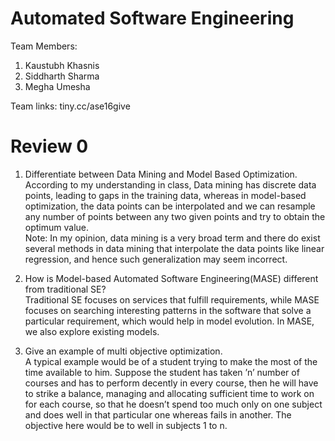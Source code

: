 # Automated Software Engineering

Team Members:  
1. Kaustubh Khasnis  
2. Siddharth Sharma  
3. Megha Umesha

Team links: tiny.cc/ase16give

# Review 0
1. Differentiate between Data Mining and Model Based Optimization.  
According to my understanding in class, Data mining has discrete data points, leading to gaps in the training data, whereas in model-based optimization, the data points can be interpolated and we can resample any number of points between any two given points and try to obtain the optimum value.  
Note: In my opinion, data mining is a very broad term and there do exist several methods in data mining that interpolate the data points like linear regression, and hence such generalization may seem incorrect.  
  
2. How is Model-based Automated Software Engineering(MASE) different from traditional SE?  
Traditional SE focuses on services that fulfill requirements, while MASE focuses on searching interesting patterns in the software that solve a particular requirement, which would help in model evolution. In MASE, we also explore existing models.  
  
3. Give an example of multi objective optimization.  
A typical example would be of a student trying to make the most of the time available to him. Suppose the student has taken ’n’ number of courses and has to perform decently in every course, then he will have to strike a balance, managing and allocating sufficient time to work on for each course, so that he doesn’t spend too much only on one subject and does well in that particular one whereas fails in another. The objective here would be to well in subjects 1 to n.
